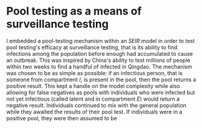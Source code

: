 # Pool testing as a means of surveillance testing

I embedded a pool-testing mechanism within an $SEIR$ model in order to test pool testing's efficacy at surveillance testing, that is its ability to find infections among the population before enough had accumulated to cause an outbreak. This was inspired by China's ability to test millions of people within two weeks to find a handful of infected in Qingdao. The mechanism was chosen to be as simple as possible: if an infectious person, that is someone from compartment $I$, is present in the pool, then the pool returns a positive result. This kept a handle on the model complexity while also allowing for false negatives as pools with individuals who were infected but not yet infectious (called latent and in compartment $E$) would return a negative result. Individuals continued to mix with the general population while they awaited the results of their pool test. If individuals were in a positive pool, they were then assumed to be 

